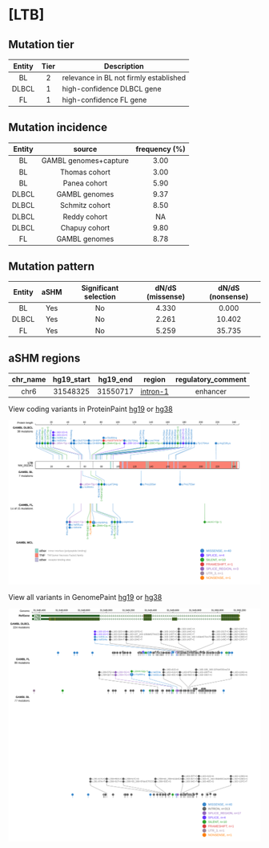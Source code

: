 # [LTB]

## Mutation tier

|Entity|Tier|Description                           |
|:------:|:----:|--------------------------------------|
|BL    |2   |relevance in BL not firmly established|
|DLBCL |1   |high-confidence DLBCL gene            |
|FL    |1   |high-confidence FL gene               |
## Mutation incidence

|Entity|source               |frequency (%)|
|:------:|:---------------------:|:-------------:|
|BL    |GAMBL genomes+capture|3.00         |
|BL    |Thomas cohort        |3.00         |
|BL    |Panea cohort         |5.90         |
|DLBCL |GAMBL genomes        |9.37         |
|DLBCL |Schmitz cohort       |8.50         |
|DLBCL |Reddy cohort         |  NA         |
|DLBCL |Chapuy cohort        |9.80         |
|FL    |GAMBL genomes        |8.78         |

## Mutation pattern

|Entity|aSHM|Significant selection|dN/dS (missense)|dN/dS (nonsense)|
|:------:|:----:|:---------------------:|:----------------:|:----------------:|
|BL    |Yes |No                   |4.330           | 0.000          |
|DLBCL |Yes |No                   |2.261           |10.402          |
|FL    |Yes |No                   |5.259           |35.735          |

## aSHM regions

|chr_name|hg19_start|hg19_end|region                                                                                        |regulatory_comment|
|:--------:|:----------:|:--------:|:----------------------------------------------------------------------------------------------:|:------------------:|
|chr6    |31548325  |31550717|[intron-1](https://genome.ucsc.edu/s/rdmorin/GAMBL%20hg19?position=chr6%3A31548325%2D31550717)|enhancer          |



View coding variants in ProteinPaint [hg19](https://www.bcgsc.ca/downloads/morinlab/GAMBL/test/genes/LTB_protein.html)  or [hg38](https://www.bcgsc.ca/downloads/morinlab/GAMBL/test/genes/LTB_protein_hg38.html)

![image](images/proteinpaint/LTB_NM_002341.svg)

View all variants in GenomePaint [hg19](https://www.bcgsc.ca/downloads/morinlab/GAMBL/test/genes/LTB.html)  or [hg38](https://www.bcgsc.ca/downloads/morinlab/GAMBL/test/genes/LTB_hg38.html)

![image](images/proteinpaint/LTB.svg)
